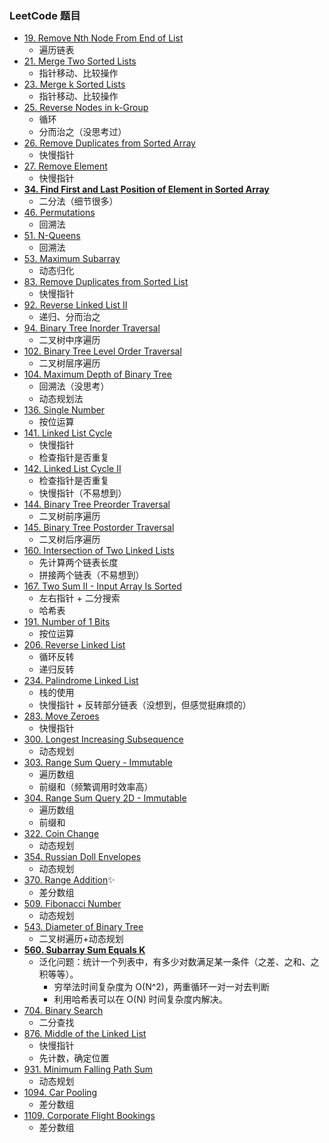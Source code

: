 ### LeetCode 题目

- [19. Remove Nth Node From End of List](https://leetcode.com/problems/remove-nth-node-from-end-of-list/)
  - 遍历链表
- [21. Merge Two Sorted Lists](https://leetcode.com/problems/merge-two-sorted-lists/)
  - 指针移动、比较操作
- [23. Merge k Sorted Lists](https://leetcode.com/problems/merge-k-sorted-lists/)
  - 指针移动、比较操作
- [25. Reverse Nodes in k-Group](https://leetcode.com/problems/reverse-nodes-in-k-group/)
  - 循环
  - 分而治之（没思考过）
- [26. Remove Duplicates from Sorted Array](https://leetcode.com/problems/remove-duplicates-from-sorted-array/)
  - 快慢指针
- [27. Remove Element](https://leetcode.com/problems/remove-element/)
  - 快慢指针
- [**34. Find First and Last Position of Element in Sorted Array**](https://leetcode.com/problems/find-first-and-last-position-of-element-in-sorted-array/)
  - 二分法（细节很多）
- [46. Permutations](https://leetcode.com/problems/permutations)
  - 回溯法
- [51. N-Queens](https://leetcode.com/problems/n-queens/)
  - 回溯法
- [53. Maximum Subarray](https://leetcode.com/problems/maximum-subarray)
  - 动态归化
- [83. Remove Duplicates from Sorted List](https://leetcode.com/problems/remove-duplicates-from-sorted-list/)
  - 快慢指针
- [92. Reverse Linked List II](https://leetcode.com/problems/reverse-linked-list-ii/)
  - 递归、分而治之
- [94. Binary Tree Inorder Traversal](https://leetcode.com/problems/binary-tree-inorder-traversal)
  - 二叉树中序遍历
- [102. Binary Tree Level Order Traversal](https://leetcode.com/problems/binary-tree-level-order-traversal)
  - 二叉树层序遍历
- [104. Maximum Depth of Binary Tree](https://leetcode.com/problems/maximum-depth-of-binary-tree)
  - 回溯法（没思考）
  - 动态规划法
- [136. Single Number](https://leetcode.com/problems/single-number/)
  - 按位运算
- [141. Linked List Cycle](https://leetcode.com/problems/linked-list-cycle/)
  - 快慢指针
  - 检查指针是否重复
- [142. Linked List Cycle II](https://leetcode.com/problems/linked-list-cycle-ii/)
  - 检查指针是否重复
  - 快慢指针（不易想到）
- [144. Binary Tree Preorder Traversal](https://leetcode.com/problems/binary-tree-preorder-traversal)
  - 二叉树前序遍历
- [145. Binary Tree Postorder Traversal](https://leetcode.com/problems/binary-tree-postorder-traversal)
  - 二叉树后序遍历
- [160. Intersection of Two Linked Lists](https://leetcode.com/problems/intersection-of-two-linked-lists/)
  - 先计算两个链表长度
  - 拼接两个链表（不易想到）
- [167. Two Sum II - Input Array Is Sorted](https://leetcode.com/problems/two-sum-ii-input-array-is-sorted/)
  - 左右指针 + 二分搜索
  - 哈希表
- [191. Number of 1 Bits](https://leetcode.com/problems/number-of-1-bits)
  - 按位运算
- [206. Reverse Linked List](https://leetcode.com/problems/reverse-linked-list/)
  - 循环反转
  - 递归反转
- [234. Palindrome Linked List](https://leetcode.com/problems/palindrome-linked-list/)
  - 栈的使用
  - 快慢指针 + 反转部分链表（没想到，但感觉挺麻烦的）
- [283. Move Zeroes](https://leetcode.com/problems/move-zeroes/)
  - 快慢指针
- [300. Longest Increasing Subsequence](https://leetcode.com/problems/longest-increasing-subsequence)
  - 动态规划
- [303. Range Sum Query - Immutable](https://leetcode.com/problems/range-sum-query-immutable/)
  - 遍历数组
  - 前缀和（频繁调用时效率高）
- [304. Range Sum Query 2D - Immutable](https://leetcode.com/problems/range-sum-query-2d-immutable/)
  - 遍历数组
  - 前缀和
- [322. Coin Change](https://leetcode.com/problems/coin-change)
  - 动态规划
- [354. Russian Doll Envelopes](https://leetcode.com/problems/russian-doll-envelopes)
  - 动态规划
- [370. Range Addition](https://leetcode.com/problems/range-addition/)✨
  - 差分数组
- [509. Fibonacci Number](https://leetcode.com/problems/fibonacci-number)
  - 动态规划
- [543. Diameter of Binary Tree](https://leetcode.com/problems/diameter-of-binary-tree)
  - 二叉树遍历+动态规划
- [**560. Subarray Sum Equals K**](https://leetcode.com/problems/subarray-sum-equals-k/)
  - 泛化问题：统计一个列表中，有多少对数满足某一条件（之差、之和、之积等等）。
    - 穷举法时间复杂度为 O(N^2)，两重循环一对一对去判断
    - 利用哈希表可以在 O(N) 时间复杂度内解决。
- [704. Binary Search](https://leetcode.com/problems/binary-search/)
  - 二分查找
- [876. Middle of the Linked List](https://leetcode.com/problems/middle-of-the-linked-list/)
  - 快慢指针
  - 先计数，确定位置
- [931. Minimum Falling Path Sum](https://leetcode.com/problems/minimum-falling-path-sum/)
  - 动态规划
- [1094. Car Pooling](https://leetcode.com/problems/car-pooling/)
  - 差分数组
- [1109. Corporate Flight Bookings](https://leetcode.com/problems/corporate-flight-bookings/)
  - 差分数组